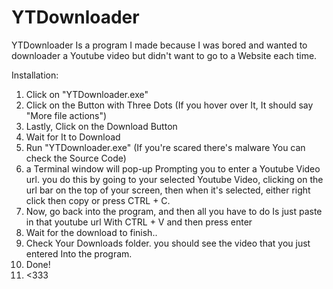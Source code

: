 # YTDownloader
YTDownloader Is a program I made because I was bored and wanted to downloader a Youtube video but didn't want to go to a Website each time.

Installation:
1. Click on "YTDownloader.exe"
2. Click on the Button with Three Dots (If you hover over It, It should say "More file actions")
3. Lastly, Click on the Download Button
4. Wait for It to Download
5. Run "YTDownloader.exe" (If you're scared there's malware You can check the Source Code)
6. a Terminal window will pop-up Prompting you to enter a Youtube Video url. you do this by going to your selected Youtube Video, clicking on the url bar on the top of your screen, then when it's selected, either right click then copy or press CTRL + C.
7. Now, go back into the program, and then all you have to do Is just paste in that youtube url With CTRL + V and then press enter
8. Wait for the download to finish..
9. Check Your Downloads folder. you should see the video that you just entered Into the program.
10. Done!
11. <333
